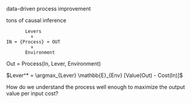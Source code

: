 data-driven process improvement

tons of causal inference

```
       Levers
         ⬇
IN ➡ {Process} ➡ OUT
         ⬆
       Environment
```

Out = Process(In, Lever, Environment)

$Lever^* = \argmax_{Lever} \mathbb{E}_{Env} [Value(Out) - Cost(In)]$

How do we understand the process well enough to maximize the output value per input cost?

